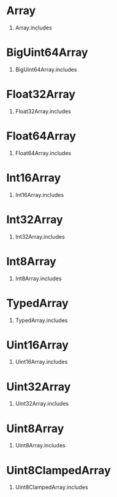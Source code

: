 # Array
  1. Array.includes

# BigUint64Array
  1. BigUint64Array.includes

# Float32Array
  1. Float32Array.includes

# Float64Array
  1. Float64Array.includes

# Int16Array
  1. Int16Array.includes

# Int32Array
  1. Int32Array.includes

# Int8Array
  1. Int8Array.includes

# TypedArray
  1. TypedArray.includes

# Uint16Array
  1. Uint16Array.includes

# Uint32Array
  1. Uint32Array.includes

# Uint8Array
  1. Uint8Array.includes

# Uint8ClampedArray
  1. Uint8ClampedArray.includes

